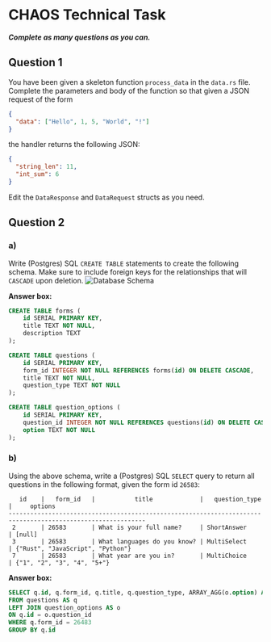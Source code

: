 # CHAOS Technical Task

***Complete as many questions as you can.***

## Question 1
You have been given a skeleton function `process_data` in the `data.rs` file.
Complete the parameters and body of the function so that given a JSON request of the form

```json
{
  "data": ["Hello", 1, 5, "World", "!"]
}
```

the handler returns the following JSON:
```json
{
  "string_len": 11,
  "int_sum": 6
}
```

Edit the `DataResponse` and `DataRequest` structs as you need.

## Question 2

### a)
Write (Postgres) SQL `CREATE TABLE` statements to create the following schema.
Make sure to include foreign keys for the relationships that will `CASCADE` upon deletion.
![Database Schema](db_schema.png)

**Answer box:**
```sql
CREATE TABLE forms (
    id SERIAL PRIMARY KEY,
    title TEXT NOT NULL,
    description TEXT
);

CREATE TABLE questions (
    id SERIAL PRIMARY KEY,
    form_id INTEGER NOT NULL REFERENCES forms(id) ON DELETE CASCADE,
    title TEXT NOT NULL,
    question_type TEXT NOT NULL
);

CREATE TABLE question_options (
    id SERIAL PRIMARY KEY,
    question_id INTEGER NOT NULL REFERENCES questions(id) ON DELETE CASCADE,
    option TEXT NOT NULL
);
```

### b)
Using the above schema, write a (Postgres) SQL `SELECT` query to return all questions in the following format, given the form id `26583`:
```
   id    |   form_id   |           title             |   question_type   |     options
------------------------------------------------------------------------------------------------------------
 2       | 26583       | What is your full name?     | ShortAnswer       | [null]
 3       | 26583       | What languages do you know? | MultiSelect       | {"Rust", "JavaScript", "Python"}
 7       | 26583       | What year are you in?       | MultiChoice       | {"1", "2", "3", "4", "5+"}
```

**Answer box:**
```sql
SELECT q.id, q.form_id, q.title, q.question_type, ARRAY_AGG(o.option) AS options
FROM questions AS q
LEFT JOIN question_options AS o
ON q.id = o.question_id
WHERE q.form_id = 26483
GROUP BY q.id
```
